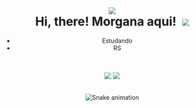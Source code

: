 <h1 align="center">

  
  <img src="https://c.tenor.com/P5DB2iGAecsAAAAj/peach-cat.gif" width="height: 39; position: center;">
     <br>Hi, there! Morgana aqui! ️
<img src="https://media.tenor.com/6HNiHsjPZOgAAAAC/ghibli-thats-me.gif" width="height: 39; position: center;">  <br>
  

</h1>
<div align="center">
 
- Estudando 
- RS
  </div>
  <br>
  <br>
<div align="center">
  <a href="https://github.com/morganaschneider"><img src="https://img.shields.io/badge/GitHub-100000?style=for-the-badge&logo=github&logoColor=white"></a>
  <a href="mailto:morganaschneeider@gmail.com"><img src="https://img.shields.io/badge/Gmail-D14836?style=for-the-badge&logo=gmail&logoColor=white"></a>
</div>
<br>
<div align="center">
  
  ![Snake animation](https://github.com/danielbped/danielbped/blob/output/github-contribution-grid-snake.svg)
  
</div>
